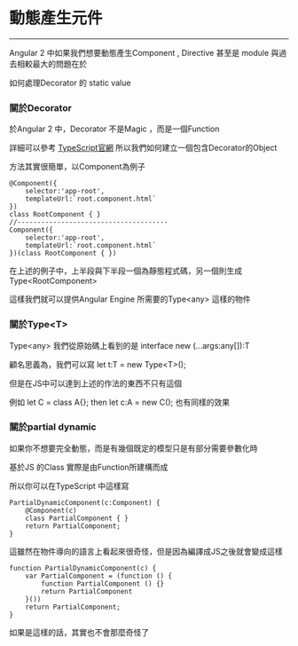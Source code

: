 # 動態產生元件

---

Angular 2 中如果我們想要動態產生Component , Directive 甚至是 module 與過去相較最大的問題在於

如何處理Decorator 的 static value

### 關於Decorator

於Angular 2 中，Decorator 不是Magic ，而是一個Function

詳細可以參考 [TypeScript官網](http://www.typescriptlang.org/docs/handbook/decorators.html) 所以我們如何建立一個包含Decorator的Object

方法其實很簡單，以Component為例子

    @Component({
        selector:'app-root',
        templateUrl:`root.component.html`
    })
    class RootComponent { }
    //--------------------------------------
    Component({
        selector:'app-root',
        templateUrl:`root.component.html`
    })(class RootComponent { })

在上述的例子中，上半段與下半段一個為靜態程式碼，另一個則生成Type&lt;RootComponent&gt;

這樣我們就可以提供Angular Engine 所需要的Type&lt;any&gt; 這樣的物件

### 關於Type&lt;T&gt;

Type&lt;any&gt; 我們從原始碼上看到的是 interface new \(...args:any\[\]\):T

顧名思義為，我們可以寫 let t:T = new Type&lt;T&gt;\(\); 

但是在JS中可以達到上述的作法的東西不只有這個

例如 let C = class A{}; then let c:A = new C\(\); 也有同樣的效果

### 關於partial dynamic

如果你不想要完全動態，而是有幾個既定的模型只是有部分需要參數化時

基於JS 的Class 實際是由Function所建構而成

所以你可以在TypeScript 中這樣寫

```
PartialDynamicComponent(c:Component) {
    @Component(c)
    class PartialComponent { }
    return PartialComponent;
}
```

這雖然在物件導向的語言上看起來很奇怪，但是因為編譯成JS之後就會變成這樣

```
function PartialDynamicComponent(c) {
    var PartialComponent = (function () {
        function PartialComponent () {}
        return PartialComponent 
    }())
    return PartialComponent;
}
```

如果是這樣的話，其實也不會那麼奇怪了

